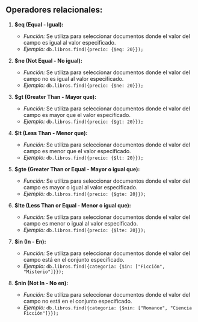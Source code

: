 ## Operadores relacionales:

1. **$eq (Equal - Igual):**
   - _Función:_ Se utiliza para seleccionar documentos donde el valor del campo es igual al valor especificado.
   - _Ejemplo:_ `db.libros.find({precio: {$eq: 20}});`

2. **$ne (Not Equal - No igual):**
   - _Función:_ Se utiliza para seleccionar documentos donde el valor del campo no es igual al valor especificado.
   - _Ejemplo:_ `db.libros.find({precio: {$ne: 20}});`

3. **$gt (Greater Than - Mayor que):**
   - _Función:_ Se utiliza para seleccionar documentos donde el valor del campo es mayor que el valor especificado.
   - _Ejemplo:_ `db.libros.find({precio: {$gt: 20}});`

4. **$lt (Less Than - Menor que):**
   - _Función:_ Se utiliza para seleccionar documentos donde el valor del campo es menor que el valor especificado.
   - _Ejemplo:_ `db.libros.find({precio: {$lt: 20}});`

5. **$gte (Greater Than or Equal - Mayor o igual que):**
   - _Función:_ Se utiliza para seleccionar documentos donde el valor del campo es mayor o igual al valor especificado.
   - _Ejemplo:_ `db.libros.find({precio: {$gte: 20}});`

6. **$lte (Less Than or Equal - Menor o igual que):**
   - _Función:_ Se utiliza para seleccionar documentos donde el valor del campo es menor o igual al valor especificado.
   - _Ejemplo:_ `db.libros.find({precio: {$lte: 20}});`

7. **$in (In - En):**
   - _Función:_ Se utiliza para seleccionar documentos donde el valor del campo está en el conjunto especificado.
   - _Ejemplo:_ `db.libros.find({categoria: {$in: ["Ficción", "Misterio"]}});`

8. **$nin (Not In - No en):**
   - _Función:_ Se utiliza para seleccionar documentos donde el valor del campo no está en el conjunto especificado.
   - _Ejemplo:_ `db.libros.find({categoria: {$nin: ["Romance", "Ciencia Ficción"]}});`

